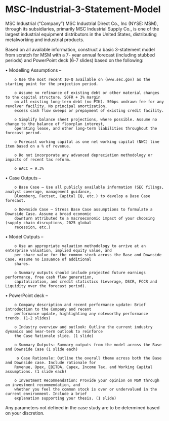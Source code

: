 # MSC-Industrial-3-Statement-Model

MSC Industrial (“Company”) MSC Industrial Direct Co., Inc (NYSE: MSM), through its subsidiaries, primarily MSC
Industrial Supply Co., is one of the largest industrial equipment distributors in the United States, distributing
metalworking and industrial products.

Based on all available information, construct a basic 3-statement model from scratch for MSM with a 7- year annual
forecast (including stubbed periods) and PowerPoint deck (6-7 slides) based on the following:

• Modelling Assumptions –

        o Use the most recent 10-Q available on (www.sec.gov) as the starting point for the projection period.

        o Assume no refinance of existing debt or other material changes to the capital structure. SOFR + 3% margin
        on all existing long-term debt (no PIK). 50bps undrawn fee for any revolver facility. No principal amortization,
        excess cash flow sweeps or prepayment of existing credit facility.

        o Simplify balance sheet projections, where possible. Assume no change to the balance of floorplan interest,
        operating lease, and other long-term liabilities throughout the forecast period.

        o Forecast working capital as one net working capital (NWC) line item based on a % of revenue.

        o Do not incorporate any advanced depreciation methodology or impacts of recent tax reform.

        o WACC = 9.3%

• Case Outputs –

        o Base Case – Use all publicly available information (SEC filings, analyst coverage, management guidance,
        Bloomberg, Factset, Capital IQ, etc.) to develop a Base Case forecast.

        o Downside Case – Stress Base Case assumptions to formulate a Downside Case. Assume a broad economic
        downturn attributed to a macroeconomic impact of your choosing (supply chain disruptions, 2025 global
        recession, etc.)

• Model Outputs –

        o Use an appropriate valuation methodology to arrive at an enterprise valuation, implied equity value, and
        per share value for the common stock across the Base and Downside Case. Assume no issuance of additional
        shares.

        o Summary outputs should include projected future earnings performance, free cash flow generation,
        capitalization, and credit statistics (Leverage, DSCR, FCCR and Liquidity over the forecast period).

• PowerPoint deck –

        o Company description and recent performance update: Brief introduction to the Company and recent
        performance update, highlighting any noteworthy performance trends. (1-2 slides)

        o Industry overview and outlook: Outline the current industry dynamics and near-term outlook to reinforce
        the Case Rationale slide. (1 slide)

        o Summary Outputs: Summary outputs from the model across the Base and Downside Case (1 slide each)

         o Case Rationale: Outline the overall theme across both the Base and Downside case. Include rationale for
        Revenue, Opex, EBITDA, Capex, Income Tax, and Working Capital assumptions. (1 slide each)

        o Investment Recommendation: Provide your opinion on MSM through an investment recommendation, and
        whether you feel the common stock is over or undervalued in the current environment. Include a brief
        explanation supporting your thesis. (1 slide)

Any parameters not defined in the case study are to be determined based on your discretion.
